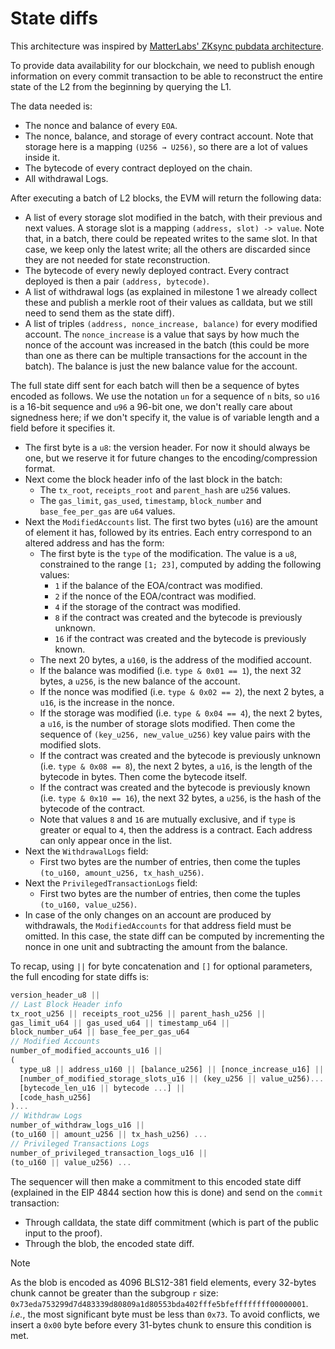 # State diffs

This architecture was inspired by [MatterLabs' ZKsync pubdata architecture](https://github.com/matter-labs/zksync-era/blob/main/docs/src/specs/contracts/settlement_contracts/data_availability/pubdata.md).

To provide data availability for our blockchain, we need to publish enough information on every commit transaction to be able to reconstruct the entire state of the L2 from the beginning by querying the L1.

The data needed is:

- The nonce and balance of every `EOA`.
- The nonce, balance, and storage of every contract account. Note that storage here is a mapping `(U256 → U256)`, so there are a lot of values inside it.
- The bytecode of every contract deployed on the chain.
- All withdrawal Logs.

After executing a batch of L2 blocks, the EVM will return the following data:

- A list of every storage slot modified in the batch, with their previous and next values. A storage slot is a mapping `(address, slot) -> value`. Note that, in a batch, there could be repeated writes to the same slot. In that case, we keep only the latest write; all the others are discarded since they are not needed for state reconstruction.
- The bytecode of every newly deployed contract. Every contract deployed is then a pair `(address, bytecode)`.
- A list of withdrawal logs (as explained in milestone 1 we already collect these and publish a merkle root of their values as calldata, but we still need to send them as the state diff).
- A list of triples `(address, nonce_increase, balance)` for every modified account. The `nonce_increase` is a value that says by how much the nonce of the account was increased in the batch (this could be more than one as there can be multiple transactions for the account in the batch). The balance is just the new balance value for the account.

The full state diff sent for each batch will then be a sequence of bytes encoded as follows. We use the notation `un` for a sequence of `n` bits, so `u16` is a 16-bit sequence and `u96` a 96-bit one, we don't really care about signedness here; if we don't specify it, the value is of variable length and a field before it specifies it.

- The first byte is a `u8`: the version header. For now it should always be one, but we reserve it for future changes to the encoding/compression format.
- Next come the block header info of the last block in the batch:
  - The `tx_root`, `receipts_root` and `parent_hash` are `u256` values.
  - The `gas_limit`, `gas_used`, `timestamp`,  `block_number` and `base_fee_per_gas` are `u64` values.
- Next the `ModifiedAccounts` list. The first two bytes (`u16`) are the amount of element it has, followed by its entries. Each entry correspond to an altered address and has the form:
  - The first byte is the `type` of the modification. The value is a `u8`, constrained to the range `[1; 23]`, computed by adding the following values:
    - `1` if the balance of the EOA/contract was modified.
    - `2` if the nonce of the EOA/contract was modified.
    - `4` if the storage of the contract was modified.
    - `8` if the contract was created and the bytecode is previously unknown.
    - `16` if the contract was created and the bytecode is previously known.
  - The next 20 bytes, a `u160`, is the address of the modified account.
  - If the balance was modified (i.e. `type & 0x01 == 1`), the next 32 bytes, a `u256`, is the new balance of the account.
  - If the nonce was modified (i.e. `type & 0x02 == 2`), the next 2 bytes, a `u16`, is the increase in the nonce.
  - If the storage was modified (i.e. `type & 0x04 == 4`), the next 2 bytes, a `u16`, is the number of storage slots modified. Then come the sequence of `(key_u256, new_value_u256)` key value pairs with the modified slots.
  - If the contract was created and the bytecode is previously unknown (i.e. `type & 0x08 == 8`), the next 2 bytes, a `u16`, is the length of the bytecode in bytes. Then come the bytecode itself.
  - If the contract was created and the bytecode is previously known (i.e. `type & 0x10 == 16`), the next 32 bytes, a `u256`, is the hash of the bytecode of the contract.
  - Note that values `8` and `16` are mutually exclusive, and if `type` is greater or equal to `4`, then the address is a contract. Each address can only appear once in the list.
- Next the `WithdrawalLogs` field:
  - First two bytes are the number of entries, then come the tuples `(to_u160, amount_u256, tx_hash_u256)`.
- Next the `PrivilegedTransactionLogs` field:
  - First two bytes are the number of entries, then come the tuples `(to_u160, value_u256)`.
- In case of the only changes on an account are produced by withdrawals, the `ModifiedAccounts` for that address field must be omitted. In this case, the state diff can be computed by incrementing the nonce in one unit and subtracting the amount from the balance.

To recap, using `||` for byte concatenation and `[]` for optional parameters, the full encoding for state diffs is:

```jsx
version_header_u8 ||
// Last Block Header info
tx_root_u256 || receipts_root_u256 || parent_hash_u256 ||
gas_limit_u64 || gas_used_u64 || timestamp_u64 ||
block_number_u64 || base_fee_per_gas_u64
// Modified Accounts
number_of_modified_accounts_u16 ||
(
  type_u8 || address_u160 || [balance_u256] || [nonce_increase_u16] ||
  [number_of_modified_storage_slots_u16 || (key_u256 || value_u256)... ] ||
  [bytecode_len_u16 || bytecode ...] ||
  [code_hash_u256]
)...
// Withdraw Logs
number_of_withdraw_logs_u16 ||
(to_u160 || amount_u256 || tx_hash_u256) ...
// Privileged Transactions Logs
number_of_privileged_transaction_logs_u16 ||
(to_u160 || value_u256) ...
```

The sequencer will then make a commitment to this encoded state diff (explained in the EIP 4844 section how this is done) and send on the `commit` transaction:

- Through calldata, the state diff commitment (which is part of the public input to the proof).
- Through the blob, the encoded state diff.

> [!NOTE]
> As the blob is encoded as 4096 BLS12-381 field elements, every 32-bytes chunk cannot be greater than the subgroup `r` size: `0x73eda753299d7d483339d80809a1d80553bda402fffe5bfeffffffff00000001`. _i.e._, the most significant byte must be less than `0x73`. To avoid conflicts, we insert a `0x00` byte before every 31-bytes chunk to ensure this condition is met.
